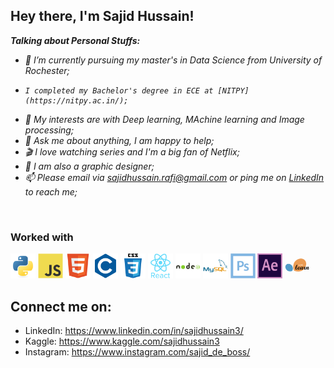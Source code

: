 ## Hey there, I'm Sajid Hussain!

<em>
  
**Talking about Personal Stuffs:**

- 💼 I’m currently pursuing my master's in Data Science from University of Rochester;
-     I completed my Bachelor's degree in ECE at [NITPY](https://nitpy.ac.in/);
- 🤔 My interests are with Deep learning, MAchine learning and Image processing;
- 💬 Ask me about anything, I am happy to help;
- 🎬 I love watching series and I'm a big fan of Netflix;
- 🎨 I am also a graphic designer;
- 📫 Please email via sajidhussain.rafi@gmail.com or ping me on [LinkedIn](https://www.linkedin.com/in/sajidhussain3/) to reach me;
<br/> 
</em>

### Worked with 

<code><img height="40" src="https://raw.githubusercontent.com/devicons/devicon/master/icons/python/python-original.svg" title="python"></code>
<code><img height="40" src="https://raw.githubusercontent.com/devicons/devicon/master/icons/javascript/javascript-original.svg" title="javascript"></code>
<code><img height="40" src="https://raw.githubusercontent.com/devicons/devicon/master/icons/html5/html5-original.svg" title="html5"></code>
<code><img height="40" src="https://raw.githubusercontent.com/devicons/devicon/master/icons/c/c-plain.svg" title="C"></code>
<code><img height="40" src="https://raw.githubusercontent.com/devicons/devicon/master/icons/css3/css3-original-wordmark.svg" title="css3"></code>
<code><img height="40" src="https://raw.githubusercontent.com/devicons/devicon/master/icons/react/react-original-wordmark.svg" title="react"></code>
<code><img height="40" src="https://raw.githubusercontent.com/devicons/devicon/master/icons/nodejs/nodejs-original-wordmark.svg" title="node.js"></code>
<code><img height="40" src="https://raw.githubusercontent.com/devicons/devicon/master/icons/mysql/mysql-original-wordmark.svg" title="mysql"></code>
<code><img height="40" src="https://github.com/devicons/devicon/blob/master/icons/photoshop/photoshop-line.svg" title="photoshop"></code>
<code><img height="40" src="https://github.com/devicons/devicon/blob/master/icons/aftereffects/aftereffects-original.svg" title="aftereffect"></code>
<code><img height="40" src="https://raw.githubusercontent.com/github/explore/80688e429a7d4ef2fca1e82350fe8e3517d3494d/topics/scikit-learn/scikit-learn.png" title="sklearn"></code>


## Connect me on:
- LinkedIn: https://www.linkedin.com/in/sajidhussain3/
- Kaggle: https://www.kaggle.com/sajidhussain3
- Instagram: https://www.instagram.com/sajid_de_boss/
